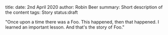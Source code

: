 title: 
date: 2nd April 2020
author: Robin Beer
summary: Short description of the content
tags: Story
status:draft

"Once upon a time there was a Foo. 
This happened, then that happened.
I learned an important lesson. 
And that's the story of Foo."

